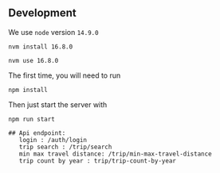 ## Development

We use `node` version `14.9.0`

```
nvm install 16.8.0
```

```
nvm use 16.8.0
```

The first time, you will need to run

```
npm install
```

Then just start the server with

```
npm run start

## Api endpoint:
   login : /auth/login
   trip search : /trip/search
   min max travel distance: /trip/min-max-travel-distance
   trip count by year : trip/trip-count-by-year
   
   
     

